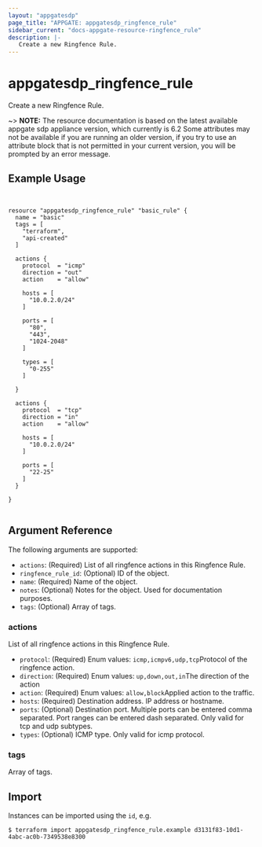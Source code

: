 ```yaml
---
layout: "appgatesdp"
page_title: "APPGATE: appgatesdp_ringfence_rule"
sidebar_current: "docs-appgate-resource-ringfence_rule"
description: |-
   Create a new Ringfence Rule.
---
```


# appgatesdp_ringfence_rule

Create a new Ringfence Rule.

~> **NOTE:**  The resource documentation is based on the latest available appgate sdp appliance version, which currently is 6.2
Some attributes may not be available if you are running an older version, if you try to use an attribute block that is not permitted in your current version, you will be prompted by an error message.


## Example Usage

```hcl


resource "appgatesdp_ringfence_rule" "basic_rule" {
  name = "basic"
  tags = [
    "terraform",
    "api-created"
  ]

  actions {
    protocol  = "icmp"
    direction = "out"
    action    = "allow"

    hosts = [
      "10.0.2.0/24"
    ]

    ports = [
      "80",
      "443",
      "1024-2048"
    ]

    types = [
      "0-255"
    ]

  }

  actions {
    protocol  = "tcp"
    direction = "in"
    action    = "allow"

    hosts = [
      "10.0.2.0/24"
    ]

    ports = [
      "22-25"
    ]
  }

}


```


## Argument Reference

The following arguments are supported:


* `actions`: (Required) List of all ringfence actions in this Ringfence Rule.
* `ringfence_rule_id`: (Optional) ID of the object.
* `name`: (Required) Name of the object.
* `notes`: (Optional) Notes for the object. Used for documentation purposes.
* `tags`: (Optional) Array of tags.


### actions
List of all ringfence actions in this Ringfence Rule.

* `protocol`: (Required)  Enum values: `icmp,icmpv6,udp,tcp`Protocol of the ringfence action.
* `direction`: (Required)  Enum values: `up,down,out,in`The direction of the action
* `action`: (Required)  Enum values: `allow,block`Applied action to the traffic.
* `hosts`: (Required) Destination address. IP address or hostname.
* `ports`:  (Optional) Destination port. Multiple ports can be entered comma separated. Port ranges can be entered dash separated. Only valid for tcp and udp subtypes.
* `types`:  (Optional) ICMP type. Only valid for icmp protocol.
### tags
Array of tags.




## Import

Instances can be imported using the `id`, e.g.

```
$ terraform import appgatesdp_ringfence_rule.example d3131f83-10d1-4abc-ac0b-7349538e8300
```
